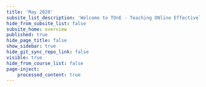 ```yaml
---
title: 'May 2020'
subsite_list_description: 'Welcome to TOnE - Teaching ONline Effectively'
hide_from_subsite_list: false
subsite_home: overview
published: true
hide_page_title: false
show_sidebar: true
hide_git_sync_repo_link: false
visible: true
hide_from_course_list: false
page-inject:
    processed_content: true
---
```

